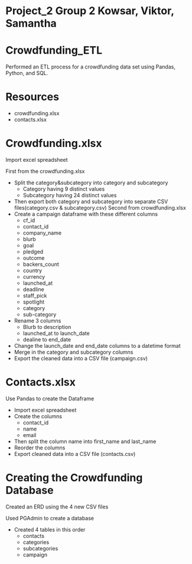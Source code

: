 # Project_2 Group 2 Kowsar, Viktor, Samantha
# Crowdfunding_ETL
Performed an ETL process for a crowdfunding data set using Pandas, Python, and SQL.
# Resources
-  crowdfunding.xlsx
-  contacts.xlsx
# Crowdfunding.xlsx
Import excel spreadsheet

First from the crowdfunding.xlsx
- Split the category&subcategory into category and subcategory
    - Category having 9 distinct values
    - Subcategory having 24 distinct values
- Then export both category and subcategory into separate CSV files(category.csv & subcategory.csv)
Second from crowdfunding.xlsx
- Create a campaign dataframe with these different columns
  - cf_id
  - contact_id
  - company_name
  - blurb
  - goal
  - pledged
  - outcome
  - backers_count
  - country
  - currency
  - launched_at
  - deadline
  - staff_pick
  - spotlight
  - category
  - sub-category
- Rename 3 columns
  - Blurb to description
  - launched_at to launch_date
  - dealine to end_date	
- Change the launch_date and end_date columns to a datetime format
- Merge in the category and subcategory columns
- Export the cleaned data into a CSV file (campaign.csv)
# Contacts.xlsx
Use Pandas to create the Dataframe
- Import excel spreadsheet
- Create the columns
  - contact_id
  - name
  - email
- Then split the column name into first_name and last_name
- Reorder the columns
- Export cleaned data into a CSV file (contacts.csv)
# Creating the Crowdfunding Database
Created an ERD using the 4 new CSV files

Used PGAdmin to create a database
- Created 4 tables in this order
    - contacts
    - categories
    - subcategories
    - campaign

  
